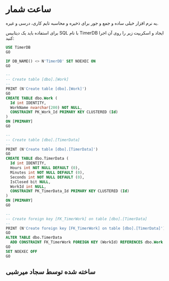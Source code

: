 # ساعت شمار
یه نرم افزار خیلی ساده و جمع و جور برای ذخیره و محاسبه تایم کاری، درسی و غیره.

برای استفاده باید یک دیتابیس SQL با نام TimerDB ایجاد و اسکریپت زیر را روی آن اجرا کنید:
```sql
USE TimerDB
GO

IF DB_NAME() <> N'TimerDB' SET NOEXEC ON
GO

--
-- Create table [dbo].[Work]
--
PRINT (N'Create table [dbo].[Work]')
GO
CREATE TABLE dbo.Work (
  Id int IDENTITY,
  WorkName nvarchar(200) NOT NULL,
  CONSTRAINT PK_Work_Id PRIMARY KEY CLUSTERED (Id)
)
ON [PRIMARY]
GO

--
-- Create table [dbo].[TimerData]
--
PRINT (N'Create table [dbo].[TimerData]')
GO
CREATE TABLE dbo.TimerData (
  Id int IDENTITY,
  Hours int NOT NULL DEFAULT (0),
  Minutes int NOT NULL DEFAULT (0),
  Seconds int NOT NULL DEFAULT (0),
  IsClosed bit NULL,
  WorkId int NULL,
  CONSTRAINT PK_TimerData_Id PRIMARY KEY CLUSTERED (Id)
)
ON [PRIMARY]
GO

--
-- Create foreign key [FK_TimerWork] on table [dbo].[TimerData]
--
PRINT (N'Create foreign key [FK_TimerWork] on table [dbo].[TimerData]')
GO
ALTER TABLE dbo.TimerData
  ADD CONSTRAINT FK_TimerWork FOREIGN KEY (WorkId) REFERENCES dbo.Work (Id) ON DELETE CASCADE ON UPDATE CASCADE
GO
SET NOEXEC OFF
GO
```

## ساخته شده توسط سجاد میرشبی
